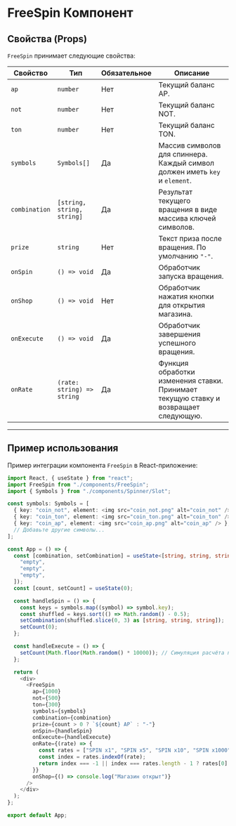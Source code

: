 # FreeSpin Компонент

## Свойства (Props)

`FreeSpin` принимает следующие свойства:

| **Свойство**  | **Тип**                    | **Обязательное** | **Описание**                                                                         |
| ------------- | -------------------------- | ---------------- | ------------------------------------------------------------------------------------ |
| `ap`          | `number`                   | Нет              | Текущий баланс AP.                                                                   |
| `not`         | `number`                   | Нет              | Текущий баланс NOT.                                                                  |
| `ton`         | `number`                   | Нет              | Текущий баланс TON.                                                                  |
| `symbols`     | `Symbols[]`                | Да               | Массив символов для спиннера. Каждый символ должен иметь `key` и `element`.          |
| `combination` | `[string, string, string]` | Да               | Результат текущего вращения в виде массива ключей символов.                          |
| `prize`       | `string`                   | Нет              | Текст приза после вращения. По умолчанию `"-"`.                                      |
| `onSpin`      | `() => void`               | Да               | Обработчик запуска вращения.                                                         |
| `onShop`      | `() => void`               | Нет              | Обработчик нажатия кнопки для открытия магазина.                                     |
| `onExecute`   | `() => void`               | Да               | Обработчик завершения успешного вращения.                                            |
| `onRate`      | `(rate: string) => string` | Да               | Функция обработки изменения ставки. Принимает текущую ставку и возвращает следующую. |

---

## Пример использования

Пример интеграции компонента `FreeSpin` в React-приложение:

```ts
import React, { useState } from "react";
import FreeSpin from "./components/FreeSpin";
import { Symbols } from "./components/Spinner/Slot";

const symbols: Symbols = [
  { key: "coin_not", element: <img src="coin_not.png" alt="coin_not" /> },
  { key: "coin_ton", element: <img src="coin_ton.png" alt="coin_ton" /> },
  { key: "coin_ap", element: <img src="coin_ap.png" alt="coin_ap" /> },
  // Добавьте другие символы...
];

const App = () => {
  const [combination, setCombination] = useState<[string, string, string]>([
    "empty",
    "empty",
    "empty",
  ]);
  const [count, setCount] = useState(0);

  const handleSpin = () => {
    const keys = symbols.map((symbol) => symbol.key);
    const shuffled = keys.sort(() => Math.random() - 0.5);
    setCombination(shuffled.slice(0, 3) as [string, string, string]);
    setCount(0);
  };

  const handleExecute = () => {
    setCount(Math.floor(Math.random() * 10000)); // Симуляция расчёта приза
  };

  return (
    <div>
      <FreeSpin
        ap={1000}
        not={500}
        ton={300}
        symbols={symbols}
        combination={combination}
        prize={count > 0 ? `${count} AP` : "-"}
        onSpin={handleSpin}
        onExecute={handleExecute}
        onRate={(rate) => {
          const rates = ["SPIN x1", "SPIN x5", "SPIN x10", "SPIN x1000"];
          const index = rates.indexOf(rate);
          return index === -1 || index === rates.length - 1 ? rates[0] : rates[index + 1];
        }}
        onShop={() => console.log("Магазин открыт")}
      />
    </div>
  );
};

export default App;
```